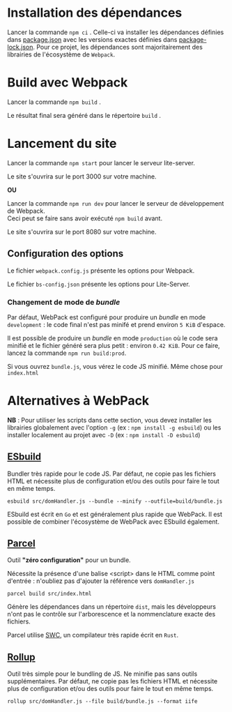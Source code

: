 # Installation des dépendances

Lancer la commande `npm ci` . Celle-ci va installer les dépendances définies dans [package.json](./package.json) avec les versions exactes définies dans [package-lock.json](./package-lock.json). Pour ce projet, les dépendances sont majoritairement des librairies de l'écosystème de `Webpack`.

# Build avec Webpack

Lancer la commande `npm build` .

Le résultat final sera généré dans le répertoire `build` .

# Lancement du site

Lancer la commande `npm start` pour lancer le serveur lite-server.

Le site s'ouvrira sur le port 3000 sur votre machine.

**OU**

Lancer la commande `npm run dev` pour lancer le serveur de développement de Webpack.\
Ceci peut se faire sans avoir exécuté `npm build` avant.

Le site s'ouvrira sur le port 8080 sur votre machine.

## Configuration des options

Le fichier `webpack.config.js` présente les options pour Webpack.

Le fichier `bs-config.json` présente les options pour Lite-Server.

### Changement de mode de _bundle_

Par défaut, WebPack est configuré pour produire un _bundle_ en mode `development` : le code final n'est pas minifé et prend environ `5 KiB` d'espace.

Il est possible de produire un _bundle_ en mode `production` où le code sera minifié et le fichier généré sera plus petit : environ `0.42 KiB`. Pour ce faire, lancez la commande `npm run build:prod`.

Si vous ouvrez `bundle.js`, vous vérez le code JS minifié. Même chose pour `index.html`

# Alternatives à WebPack

**NB** : Pour utiliser les scripts dans cette section, vous devez installer les librairies globalement avec l'option `-g` (ex : `npm install -g esbuild`) ou les installer localement au projet avec `-D` (ex : `npm install -D esbuild`)

## [ESbuild](https://esbuild.github.io/)

Bundler très rapide pour le code JS. Par défaut, ne copie pas les fichiers HTML et nécessite plus de configuration et/ou des outils pour faire le tout en même temps.

`esbuild src/domHandler.js --bundle --minify --outfile=build/bundle.js`

ESbuild est écrit en `Go` et est généralement plus rapide que WebPack. Il est possible de combiner l'écosystème de WebPack avec ESbuild également.

## [Parcel](https://parceljs.org/)

Outil **"zéro configuration"** pour un bundle. 

Nécessite la présence d'une balise \<script> dans le HTML comme point d\'entrée : n'oubliez pas d'ajouter la référence vers `domHandler.js`

`parcel build src/index.html`

Génère les dépendances dans un répertoire `dist`, mais les développeurs n'ont pas le contrôle sur l'arborescence et la nommenclature exacte des fichiers.

Parcel utilise [SWC](https://swc.rs/), un compilateur très rapide écrit en `Rust`.

## [Rollup](https://rollupjs.org/)

Outil très simple pour le bundling de JS. Ne minifie pas sans outils supplémentaires. Par défaut, ne copie pas les fichiers HTML et nécessite plus de configuration et/ou des outils pour faire le tout en même temps.

`rollup src/domHandler.js --file build/bundle.js --format iife`